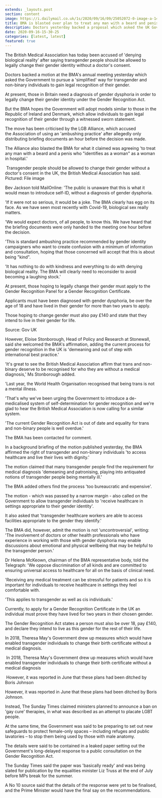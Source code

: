 ```yaml
---
extends: _layouts.post
section: content
image: https://i.dailymail.co.uk/1s/2020/09/16/09/25052072-0-image-a-14_1600243887682.jpg 
title: BMA is blasted over plan to treat any man with a beard and penis as a woman 
description: Doctors yesterday backed a proposal which asked the UK Government to pursue a simplified way for transgender individuals to gain legal recognition of their gender. 
date: 2020-09-16-15-30-25 
categories: [latest, latest] 
featured: true 
--- 
```

The British Medical Association has today been accused of 'denying biological reality' after saying transgender people should be allowed to legally change their gender identity without a doctor's consent.  

Doctors backed a motion at the BMA's annual meeting yesterday which asked the Government to pursue a 'simplified' way for transgender and non-binary individuals to gain legal recognition of their gender.

At present, those in Britain need a diagnosis of gender dysphoria in order to legally change their gender identity under the Gender Recognition Act.

But the BMA hopes the Government will adopt models similar to those in the Republic of Ireland and Denmark, which allow individuals to gain legal recognition of their gender through a witnessed sworn statement.

The move has been criticised by the LGB Alliance, which accused the Association of using an 'ambushing practice' after allegedly only distributing briefing documents an hour before the decision was made. 

The Alliance also blasted the BMA for what it claimed was agreeing 'to treat any man with a beard and a penis who "identifies as a woman" as a woman in hospital.' 

 Transgender people should be allowed to change their gender without a doctor's consent in the UK, the British Medical Association has said. Pictured: File image

Bev Jackson told MailOnline: 'The public is unaware that this is what it would mean to introduce self-ID, without a diagnosis of gender dysphoria. 

'If it were not so serious, it would be a joke. The BMA clearly has egg on its face. As we have seen most recently with Covid-19, biological sex really matters. 

'We would expect doctors, of all people, to know this. We have heard that the briefing documents were only handed to the meeting one hour before the decision. 

'This is standard ambushing practice recommended by gender identity campaigners who want to create confusion with a minimum of information and consultation, hoping that those concerned will accept that this is about being "kind". 

'It has nothing to do with kindness and everything to do with denying biological reality. The BMA will clearly need to reconsider to avoid becoming a laughing stock.'  

At present, those hoping to legally change their gender must apply to the Gender Recognition Panel for a Gender Recognition Certificate.

Applicants must have been diagnosed with gender dysphoria, be over the age of 18 and have lived in their gender for more than two years to apply.

Those hoping to change gender must also pay £140 and state that they intend to live in their gender for life.

Source: Gov UK 

However, Eloise Stonborough, Head of Policy and Research at Stonewall, said she welcomed the BMA's affirmation, adding the current process for gender recognition in the UK is 'demeaning and out of step with international best practice.' 

'It's great to see the British Medical Association affirm that trans and non-binary deserve to be recognised for who they are without a medical diagnosis,' Ms Stonborough added.  

'Last year, the World Health Organisation recognised that being trans is not a mental illness. 

'That's why we've been urging the Government to introduce a de-medicalised system of self-determination for gender recognition and we're glad to hear the British Medical Association is now calling for a similar system. 

'The current Gender Recognition Act is out of date and equality for trans and non-binary people is well overdue.' 

The BMA has been contacted for comment. 

In a background briefing of the motion published yesterday, the BMA affirmed the right of transgender and non-binary individuals 'to access healthcare and live their lives with dignity.'

The motion claimed that many transgender people find the requirement for medical diagnosis 'demeaning and patronising, playing into antiquated notions of transgender people being mentally ill.'

The BMA added others find the process 'too bureaucratic and expensive'. 

The motion - which was passed by a narrow margin - also called on the Government to allow transgender individuals to 'receive healthcare in settings appropriate to their gender identity'.

It also asked that 'transgender healthcare workers are able to access facilities appropriate to the gender they identify.' 

The BMA did, however, admit the motion is not 'uncontroversial', writing: 'The involvement of doctors or other health professionals who have experience in working with those with gender dysphoria may enable discussions about emotional and physical wellbeing that may be helpful to the transgender person.' 

Dr Helena McKeown, chairman of the BMA representative body, told the Telegraph: 'We oppose discrimination of all kinds and are committed to ensuring universal access to healthcare for all on the basis of clinical need.

'Receiving any medical treatment can be stressful for patients and so it is important for individuals to receive healthcare in settings they feel comfortable with. 

'This applies to transgender as well as cis individuals.'     

Currently, to apply for a Gender Recognition Certificate in the UK an individual must prove they have lived for two years in their chosen gender.

The Gender Recognition Act states a person must also be over 18, pay £140, and declare they intend to live as this gender for the rest of their life. 

In 2018, Theresa May's Government drew up measures which would have enabled transgender individuals to change their birth certificate without a medical diagnosis. 

 In 2018, Theresa May's Government drew up measures which would have enabled transgender individuals to change their birth certificate without a medical diagnosis

 However, it was reported in June that these plans had been ditched by Boris Johnson

However, it was reported in June that these plans had been ditched by Boris Johnson. 

Instead, The Sunday Times claimed ministers planned to announce a ban on 'gay cure' therapies, in what was described as an attempt to placate LGBT people.

At the same time, the Government was said to be preparing to set out new safeguards to protect female-only spaces – including refuges and public lavatories – to stop them being used by those with male anatomy.

The details were said to be contained in a leaked paper setting out the Government's long-delayed response to a public consultation on the Gender Recognition Act.

The Sunday Times said the paper was 'basically ready' and was being slated for publication by the equalities minister Liz Truss at the end of July before MPs break for the summer.

A No 10 source said that the details of the response were yet to be finalised, and the Prime Minister would have the final say on the recommendations.    

